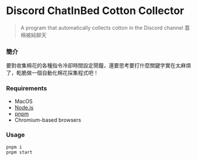 # Discord ChatInBed Cotton Collector
> A program that automatically collects cotton in the Discord channel 蓋棉被純聊天

### 簡介
要對收集棉花的各種指令冷卻時間設定鬧鐘，還要思考要打什麼關鍵字實在太麻煩了，乾脆做一個自動化棉花採集程式吧！

### Requirements
- MacOS
- [Node.js](https://nodejs.org/en/download/)
- [pnpm](https://pnpm.io/installation)
- Chromium-based browsers

### Usage

    pnpm i
    pnpm start
